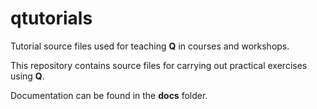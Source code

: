 qtutorials
==========

Tutorial source files used for teaching **Q** in courses and workshops.

This  repository  contains source  files  for  carrying out  practical
exercises using **Q**.

Documentation can be found in the **docs** folder.



